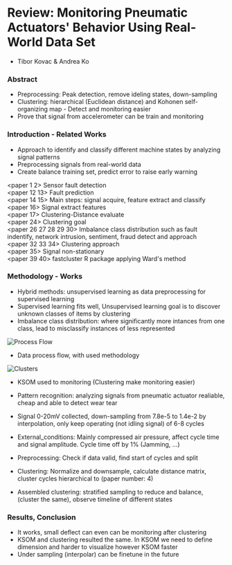# Review: Monitoring Pneumatic Actuators' Behavior Using Real-World Data Set
- Tibor Kovac & Andrea Ko

### Abstract
- Preprocessing: Peak detection, remove ideling states, down-sampling
- Clustering: hierarchical (Euclidean distance) and Kohonen self-organizing map - Detect and monitoring easier
- Prove that signal from accelerometer can be train and monitoring

### Introduction - Related Works
- Approach to identify and classify different machine states by analyzing signal patterns
- Preprocessing signals from real-world data
- Create balance training set, predict error to raise early warning

<paper 1 2> Sensor fault detection </br>
<paper 12 13> Fault prediction </br>
<paper 14 15> Main steps: signal acquire, feature extract and classify </br>
<paper 16> Signal extract features </br>
<paper 17> Clustering-Distance evaluate </br>
<paper 24> Clustering goal </br>
<paper 26 27 28 29 30> Imbalance class distribution such as fault indentify, network intrusion, sentiment, fraud detect and approach </br>
<paper 32 33 34> Clustering approach </br>
<paper 35> Signal non-stationary </br>
<paper 39 40> fastcluster R package applying Ward's method </br>

### Methodology - Works
- Hybrid methods: unsupervised learning as data preprocessing for supervised learning
- Supervised learning fits well, Unsupervised learning goal is to discover unknown classes of items by clustering
- Imbalance class distribution: where significantly more intances from one class, lead to misclassify instances of less represented

![Process Flow](images/KovacKoProcessFlow.png)

- Data process flow, with used methodology

![Clusters](images/KovacKoClusters.png)

- KSOM used to monitoring (Clustering make monitoring easier)

- Pattern recognition: analyzing signals from pneumatic actuator realiable, cheap and able to detect wear tear
- Signal 0-20mV collected, down-sampling from 7.8e-5 to 1.4e-2 by interpolation, only keep operating (not idling signal) of 6-8 cycles
- External_conditions: Mainly compressed air pressure, affect cycle time and signal amplitude. Cycle time off by 1% (Jamming, ...)

- Preprocessing: Check if data valid, find start of cycles and split
- Clustering: Normalize and downsample, calculate distance matrix, cluster cycles hierarchical to (paper number: 4)
- Assembled clustering: stratified sampling to reduce and balance, (cluster the same), observe timeline of different states

### Results, Conclusion
- It works, small deflect can even can be monitoring after clustering
- KSOM and clustering resulted the same. In KSOM we need to define dimension and harder to visualize however KSOM faster
- Under sampling (interpolar) can be finetune in the future